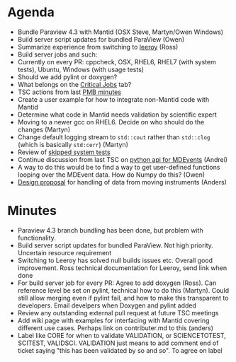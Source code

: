 Agenda
======

* Bundle Paraview 4.3 with Mantid (OSX Steve, Martyn/Owen Windows)
* Build server script updates for bundled ParaView (Owen)
* Summarize experience from switching to [leeroy](https://github.com/jfrazelle/leeroy) (Ross)
* Build server jobs and such:
 * Currently on every PR: cppcheck, OSX, RHEL6, RHEL7 (with system tests), Ubuntu, Windows (with usage tests)
 * Should we add pylint or doxygen?
 * What belongs on the [Critical Jobs](http://builds.mantidproject.org/) tab?
* TSC actions from last [PMB minutes](https://github.com/mantidproject/documents/blob/master/Project-Management/PMB/Minutes/PMBMinutes29thJan15.docx) 
 * Create a user example for how to integrate non-Mantid code with Mantid
 * Determine what code in Mantid needs validation by scientific expert
* Moving to a newer gcc on RHEL6. Decide on who should do the changes (Martyn)
* Change default logging stream to `std::cout` rather than `std::clog` (which is basically `std:cerr`) (Martyn)
* Review of [skipped system tests](http://developer.mantidproject.org/systemtests/)
* Continue discussion from last TSC on [python api for MDEvents](https://github.com/mantidproject/documents/blob/master/Design/pythonAlgorithmsForMDEvents.rst) (Andrei)
 * A way to do this would be to find a way to get user-defined functions looping over the MDEvent data. How do Numpy do this? (Owen)
* [Design proposal](https://github.com/mantidproject/documents/blob/master/Design/HandlingMovingInstruments.md) for handling of data from moving instruments (Anders) 

Minutes
=======

* Paraview 4.3 branch bundling has been done, but problem with functionality. 
* Build server script updates for bundled ParaView. Not high priority. Uncertain resource requirement
* Switching to Leeroy has solved null builds issues etc. Overall good improvement. Ross technical documentation for Leeroy, send link when done
* For build server job for every PR: Agree to add doxygen (Ross). Can reference level be set on pylint, technical how to do this (Martyn). Could still allow merging even if pylint fail, and how to make this transparent to developers. Email develpers when Doxygen and pylint added
* Review any outstanding external pull request at future TSC meetings
* Add wiki page with examples for interfacing with Mantid covering different use cases. Perhaps link on contributer.md to this (anders)  
* Label like CORE for when to validate VALIDATION, or SCIENCETOTEST, SCITEST, VALIDSCI. VALIDATION just means to add comment end of ticket saying "this has been validated by so and so". To agree on label
